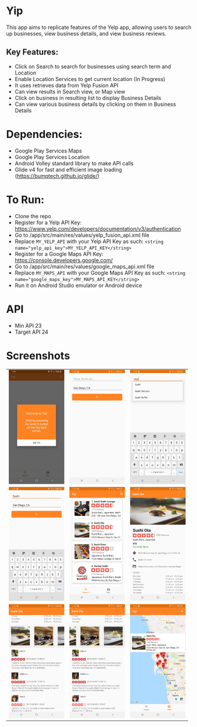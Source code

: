 # Yip
This app aims to replicate features of the Yelp app, allowing users to search up businesses, view business details, and view business reviews.

## Key Features:
- Click on Search to search for businesses using search term and Location
- Enable Location Services to get current location (In Progress)
- It uses retrieves data from Yelp Fusion API
- Can view results in Search view, or Map view
- Click on business in resulting list to display Business Details
- Can view various business details by clicking on them in Business Details

# Dependencies:
- Google Play Services Maps
- Google Play Services Location
- Android Volley standard library to make API calls
- Glide v4 for fast and efficient image loading (https://bumptech.github.io/glide/)

# To Run:
- Clone the repo
- Register for a Yelp API Key: https://www.yelp.com/developers/documentation/v3/authentication
- Go to /app/src/main/res/values/yelp_fusion_api.xml file
- Replace `MY_YELP_API` with your Yelp API Key as such: `<string name="yelp_api_key">MY_YELP_API_KEY</string>`
- Register for a Google Maps API Key: https://console.developers.google.com/
- Go to /app/src/main/res/values/google_maps_api.xml file
- Replace `MY_MAPS_API` with your Google Maps API Key as such: `<string name="google_maps_key">MY_MAPS_API_KEY</string>`
-  Run it on Android Studio emulator or Android device

# API
- Min API 23
- Target API 24

# Screenshots
| | | |
-------------------------|-------------------------|-------------------------
|<img src="https://github.com/TriDangContact/Yip/blob/master/assets/screenshots/Screenshot1.jpg?raw=true" width="150"> |<img src="https://github.com/TriDangContact/Yip/blob/master/assets/screenshots/Screenshot2.jpg?raw=true" width="150">| <img src="https://github.com/TriDangContact/Yip/blob/master/assets/screenshots/Screenshot3.jpg?raw=true" width="150"> |
|<img src="https://github.com/TriDangContact/Yip/blob/master/assets/screenshots/Screenshot4.jpg?raw=true" width="150">| <img src="https://github.com/TriDangContact/Yip/blob/master/assets/screenshots/Screenshot5.jpg?raw=true" width="150"> | <img src="https://github.com/TriDangContact/Yip/blob/master/assets/screenshots/Screenshot6.jpg?raw=true" width="150">|
|<img src="https://github.com/TriDangContact/Yip/blob/master/assets/screenshots/Screenshot7.jpg?raw=true" width="150"> | <img src="https://github.com/TriDangContact/Yip/blob/master/assets/screenshots/Screenshot8.jpg?raw=true" width="150">| <img src="https://github.com/TriDangContact/Yip/blob/master/assets/screenshots/Screenshot9.jpg?raw=true" width="150"> |
